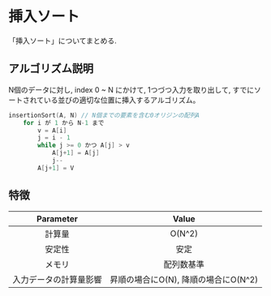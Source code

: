 # 挿入ソート

「挿入ソート」についてまとめる.

## アルゴリズム説明

N個のデータに対し, index 0 ~ N にかけて, 1つづつ入力を取り出して, すでにソートされている並びの適切な位置に挿入するアルゴリズム。

```cpp
insertionSort(A, N) // N個までの要素を含む0オリジンの配列A
    for i が 1 から N-1 まで
        v = A[i]
        j = i - 1
        while j >= 0 かつ A[j] > v
            A[j+1] = A[j]
            j--
        A[j+1] = V
```

## 特徴

Parameter | Value
:---: | :---:
計算量 | O(N^2)
安定性 | 安定
メモリ | 配列数基準
入力データの計算量影響 | 昇順の場合にO(N), 降順の場合にO(N^2)
